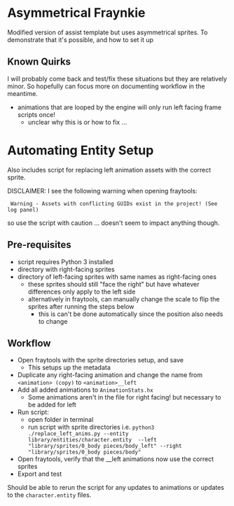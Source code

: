 Asymmetrical Fraynkie
=====================

Modified version of assist template but uses asymmetrical sprites.
To demonstrate that it's possible, and how to set it up

Known Quirks
------------
I will probably come back and test/fix these situations but they are relatively minor. 
So hopefully can focus more on documenting workflow in the meantime.

- animations that are looped by the engine will only run left facing frame scripts once!
    - unclear why this is or how to fix ...


Automating Entity Setup
=======================

Also includes script for replacing left animation assets with the correct sprite.

DISCLAIMER: I see the following warning when opening fraytools:
```
 Warning - Assets with conflicting GUIDs exist in the project! (See log panel)
```
so use the script with caution ... doesn't seem to impact anything though.

Pre-requisites
--------------
- script requires Python 3 installed
- directory with right-facing sprites
- directory of left-facing sprites with same names as right-facing ones
    - these sprites should still "face the right" but have whatever differences only apply to the left side
    - alternatively in fraytools, can manually change the scale to flip the sprites after running the steps below
        - this is can't be done automatically since the position also needs to change

Workflow
--------
- Open fraytools with the sprite directories setup, and save 
    - This setups up the metadata
- Duplicate any right-facing animation and change the name from `<animation> (copy)` to `<animation>__left`
- Add all added animations to `AnimationStats.hx`
    - Some animations aren't in the file for right facing! but necessary to be added for left
- Run script:
    - open folder in terminal
    - run script with sprite directories
      i.e. `python3 ./replace_left_anims.py --entity library/entities/character.entity  --left "library/sprites/0_body pieces/body_left" --right "library/sprites/0_body pieces/body"`
- Open fraytools, verify that the __left animations now use the correct sprites
- Export and test

Should be able to rerun the script for any updates to animations or updates to the `character.entity` files. 
